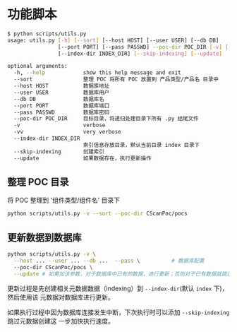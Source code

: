 # 功能脚本

```sh
$ python scripts/utils.py
usage: utils.py [-h] [--sort] [--host HOST] [--user USER] [--db DB]
                [--port PORT] [--pass PASSWD] --poc-dir POC_DIR [-v] [-vv]
                [--index-dir INDEX_DIR] [--skip-indexing] [--update]

optional arguments:
  -h, --help            show this help message and exit
  --sort                整理 POC 将所有 POC 放置到 产品类型/产品名 目录中
  --host HOST           数据库地址
  --user USER           数据库用户
  --db DB               数据库名
  --port PORT           数据库端口
  --pass PASSWD         数据库密码
  --poc-dir POC_DIR     目标目录，将递归处理目录下所有 .py 结尾文件
  -v                    verbose
  -vv                   very verbose
  --index-dir INDEX_DIR
                        索引信息存放目录，默认当前目录 index 目录下
  --skip-indexing       创建索引
  --update              如果数据存在，执行更新操作
```

## 整理 POC 目录

将 POC 整理到 '组件类型/组件名' 目录下

```sh
python scripts/utils.py -v --sort --poc-dir CScanPoc/pocs
```

## 更新数据到数据库

```sh
python scripts/utils.py -v \
  --host ... --user ... --db ...  --pass \          # 数据库配置
  --poc-dir CScanPoc/pocs \
  --update # 如果加该参数，对于数据库中已有的数据，进行更新；否则对于已有数据就跳过
```

更新过程是先创建相关元数据数据（indexing）到 `--index-dir`(默认 `index` 下)，然后使用该
元数据对数据库进行更新。

如果执行过程中因为数据库连接发生中断，下次执行时可以添加 `--skip-indexing` 跳过元数据创建这
一步加快执行速度。